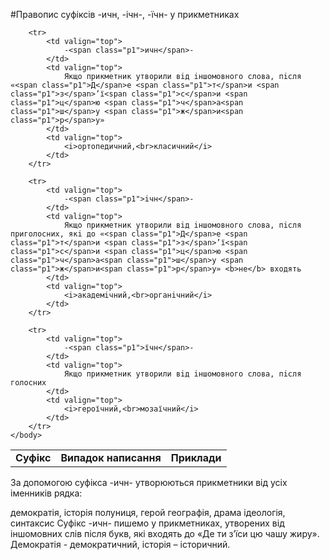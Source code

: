 #Правопис суфiксiв -ичн, -iчн-, -їчн- у прикметниках


<table style="width: 85%;" align="center">
    <body>
        <tr>
            <td align="center" valign="top">
                <b>Суфiкс</b>
            </td>  
            <td align="center" valign="top">
                <b>Випадок написання</b>
            </td>
            <td align="center" valign="top">
                <b>Приклади</b>
            </td>                     
        </tr>

        <tr>
            <td valign="top">
                -<span class="p1">ичн</span>-
            </td>  
            <td valign="top">
                Якщо прикметник утворили вiд iншомовного слова, пiсля «<span class="p1">Д</span>е <span class="p1">т</span>и <span class="p1">з</span>’ї<span class="p1">с</span>и <span class="p1">ц</span>ю <span class="p1">ч</span>а<span class="p1">ш</span>у <span class="p1">ж</span>и<span class="p1">р</span>у»
            </td>
            <td valign="top">
                <i>ортопедичний,<br>класичний</i>
            </td>                     
        </tr>

        <tr> 
        	<td valign="top">
                -<span class="p1">iчн</span>-
            </td> 
            <td valign="top">
                Якщо прикметник утворили вiд iншомовного слова, пiсля приголосних, якi до «<span class="p1">Д</span>е <span class="p1">т</span>и <span class="p1">з</span>’ї<span class="p1">с</span>и <span class="p1">ц</span>ю <span class="p1">ч</span>а<span class="p1">ш</span>у <span class="p1">ж</span>и<span class="p1">р</span>у» <b>не</b> входять
            </td>
            <td valign="top">
                <i>академiчний,<br>органiчний</i>
            </td>                     
        </tr>

        <tr>
            <td valign="top">
                -<span class="p1">їчн</span>-
            </td>  
            <td valign="top">
                Якщо прикметник утворили вiд iншомовного слова, пiсля голосних
            </td>
            <td valign="top">
                <i>героїчний,<br>мозаїчний</i>
            </td>                     
        </tr>
    </body>
</table>

<quiz> 
    <question>
       <p> За допомогою суфікса -<span class="p1">ичн</span>- утворюються прикметники від усіх іменників рядка:</p>
           <answer correct>демократія, історія</answer>
           <answer>полуниця, герой</answer>
           <answer>географія, драма</answer>
           <answer>ідеологія, синтаксис</answer>
      <explanation>
Суфікс -<span class="p1">ичн</span>- пишемо у прикметниках, утворених від іншомовних слів після букв, які входять до «<span class="p1">Д</span>е <span class="p1">т</span>и <span class="p1">з</span>’ї<span class="p1">с</span>и <span class="p1">ц</span>ю <span class="p1">ч</span>а<span class="p1">ш</span>у <span class="p1">ж</span>и<span class="p1">р</span>у». Демократія - демократичний, історія – історичний. </explanation>
    </question>
</quiz> 
